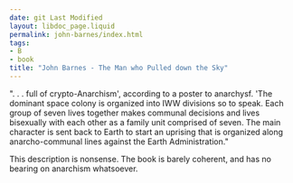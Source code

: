 ```yaml
---
date: git Last Modified
layout: libdoc_page.liquid
permalink: john-barnes/index.html
tags:
- B
- book
title: "John Barnes - The Man who Pulled down the Sky"
---
```


". . . full of crypto-Anarchism', according to a poster to anarchysf. 'The dominant space colony is organized into IWW divisions so to speak.  Each group of seven lives together makes communal decisions and lives bisexually with each other as a family unit comprised of seven. The main character is sent back to Earth to start an uprising that is organized along anarcho-communal lines against the Earth Administration."

This  description is nonsense. The book is barely coherent, and has no bearing on  anarchism whatsoever.